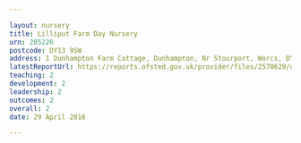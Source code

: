 ```yaml
---

layout: nursery
title: Lilliput Farm Day Nursery
urn: 205226
postcode: DY13 9SW
address: 1 Dunhampton Farm Cottage, Dunhampton, Nr Stourport, Worcs, DY13 9SW
latestReportUrl: https://reports.ofsted.gov.uk/provider/files/2570629/urn/205226.pdf
teaching: 2
development: 2
leadership: 2
outcomes: 2
overall: 2
date: 29 April 2016

---
```

